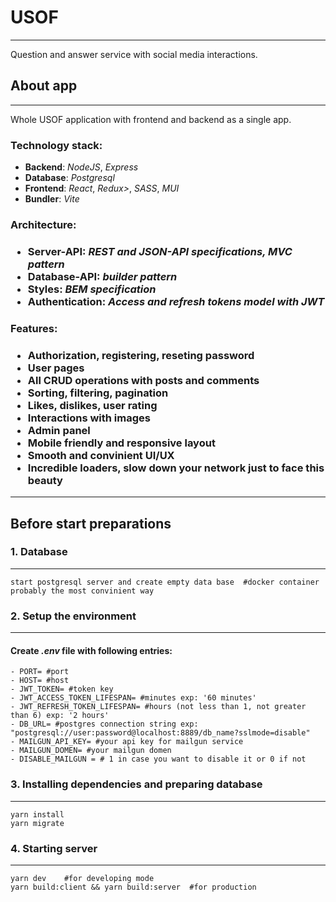 # USOF
---

Question and answer service with social media interactions.

## About app
---
Whole USOF application with frontend and backend as a single app.

<h3>Technology stack:</h3>
<ul>
	<li><b>Backend</b>: 	<i>NodeJS</i>, <i>Express</i> </li>
	<li><b>Database</b>: 	<i>Postgresql</i> </li>
	<li><b>Frontend</b>: 	<i>React</i>, <i>Redux></i>, <i>SASS</i>, <i>MUI</i> </li>
	<li><b>Bundler</b>: 	<i>Vite</i> </li>
</ul>

<h3>Architecture:<h3>
<ul>
	<li><b>Server-API:</b> 	<i>REST and JSON-API specifications, MVC pattern</i> </li>
	<li><b>Database-API:</b> <i>builder pattern</i> </li>
	<li><b>Styles:</b> <i> BEM specification</i> </li>
	<li><b>Authentication:</b> <i> Access and refresh tokens model with JWT</i> </li>
</ul>

<h3>Features:<h3>
<ul>	
	<li>Authorization, registering, reseting password</li>
	<li>User pages</li>
	<li>All CRUD operations with posts and comments</li>
	<li>Sorting, filtering, pagination</li>
	<li>Likes, dislikes, user rating</li>
	<li>Interactions with images</li>
	<li>Admin panel</li>
	<li>Mobile friendly and responsive layout</li>
	<li>Smooth and convinient UI/UX </li>
	<li>Incredible loaders, slow down your network just to face this beauty</li>
</ul>
<hr>
<h2>Before start preparations</h2>

### 1. Database
---
    start postgresql server and create empty data base 	#docker container probably the most convinient way
    
### 2. Setup the environment
---
#### Create ***.env*** file with following entries:
	- PORT= #port
	- HOST= #host
	- JWT_TOKEN= #token key
	- JWT_ACCESS_TOKEN_LIFESPAN= #minutes exp: '60 minutes'
	- JWT_REFRESH_TOKEN_LIFESPAN= #hours (not less than 1, not greater than 6) exp: '2 hours'
	- DB_URL= #postgres connection string exp: "postgresql://user:password@localhost:8889/db_name?sslmode=disable"
	- MAILGUN_API_KEY= #your api key for mailgun service
	- MAILGUN_DOMEN= #your mailgun domen
	- DISABLE_MAILGUN = # 1 in case you want to disable it or 0 if not

### 3. Installing dependencies and preparing database
---
	yarn install      
	yarn migrate

### 4. Starting server
---
	yarn dev 	#for developing mode
	yarn build:client && yarn build:server 	#for production
